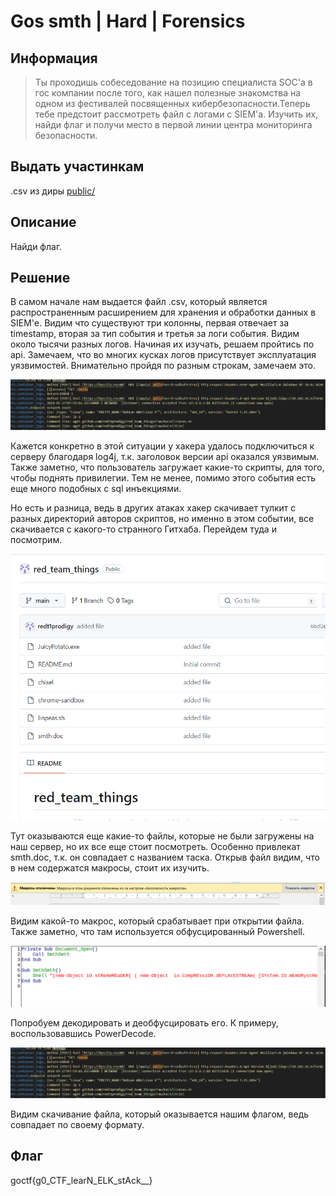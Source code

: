 # Gos smth | Hard | Forensics

## Информация

> Ты проходишь собеседование на позицию специалиста SOC'а в гос компании после того, как нашел полезные знакомства на одном из фестивалей посвященных кибербезопасности.Теперь тебе предстоит рассмотреть файл с логами с SIEM'а. Изучить их, найди флаг и получи место в первой линии центра мониторинга безопасности.


## Выдать участинкам

.csv из диры [public/](public/)

## Описание

Найди флаг.

## Решение

В самом начале нам выдается файл .csv, который является распространенным расширением для хранения и обработки данных в SIEM'е. Видим что существуют три колонны, первая отвечает за timestamp, вторая за тип события и третья за логи события. Видим около тысячи разных логов. Начиная их изучать, решаем пройтись по api. Замечаем, что во многих кусках логов присутствует эксплуатация уязвимостей. Внимательно пройдя по разным строкам, замечаем это.

![image](images/1.png)

Кажется конкретно в этой ситуации у хакера удалось подключиться к серверу благодаря log4j, т.к. заголовок версии api оказался уязвимым. Также заметно, что пользователь загружает какие-то скрипты, для того, чтобы поднять привилегии. Тем не менее, помимо этого события есть еще много подобных с sql инъекциями. 

Но есть и разница, ведь в других атаках хакер скачивает тулкит с разных директорий авторов скриптов, но именно в этом событии, все скачивается с какого-то странного Гитхаба. Перейдем туда и посмотрим.

![image](images/2.png)

Тут оказываются еще какие-то файлы, которые не были загружены на наш сервер, но их все еще стоит посмотреть. Особенно привлекат smth.doc, т.к. он совпадает с названием таска. Открыв файл видим, что в нем содержатся макросы, стоит их изучить.

![image](images/3.png)

Видим какой-то макрос, который срабатывает при открытии файла. Также заметно, что там используется обфусцированный Powershell.

![image](images/4.png)

Попробуем декодировать и деобфусцировать его. К примеру, воспользовавшись PowerDecode.

![image](images/1.png)

Видим скачивание файла, который оказывается нашим флагом, ведь совпадает по своему формату.

## Флаг

goctf{g0_CTF_learN_ELK_stAck__}

